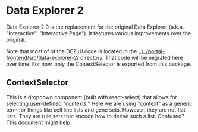 # Data Explorer 2

Data Explorer 2.0 is the replacement for the original Data Explorer (a.k.a.
"Interactive", "Interactive Page"). It features various improvements over the
original.

Note that most of of the DE2 UI code is located in the
[../../portal-frontend/src/data-explorer-2/](https://github.com/broadinstitute/depmap/tree/0fa2d2e/frontend/packages/portal-frontend/src/data-explorer-2)
directory. That code will be migrated here over time. For now, only the
ContextSelector is exported from this package.

## ContextSelector

This is a dropdown component (built with react-select) that allows for
selecting user-defined "contexts." Here we are using "context" as a generic
term for things like cell line lists and gene sets. However, they are not flat
lists. They are rule sets that encode how to derive such a list. Confused?
[This document](https://docs.google.com/document/d/1ADy8QZ5Msw3fmDyW6esacl4WrT_yJ8pFGk53lSbvVqo/edit#heading=h.ln90xjuny1ym)
might help.
